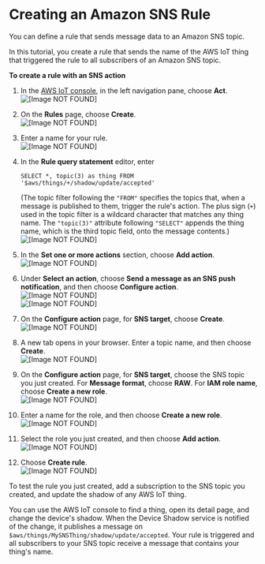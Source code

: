 # Creating an Amazon SNS Rule<a name="iot-sns-rule"></a>

You can define a rule that sends message data to an Amazon SNS topic\. 

In this tutorial, you create a rule that sends the name of the AWS IoT thing that triggered the rule to all subscribers of an Amazon SNS topic\.

**To create a rule with an SNS action**

1. In the [AWS IoT console](https://console.aws.amazon.com/iot/home), in the left navigation pane, choose **Act**\.  
![\[Image NOT FOUND\]](http://alpha-docs-aws.amazon.com/iot/latest/developerguide/images/choose-rules.png)

1. On the **Rules** page, choose **Create**\.  
![\[Image NOT FOUND\]](http://alpha-docs-aws.amazon.com/iot/latest/developerguide/images/dashboard-rules.png)

1. Enter a name for your rule\.  
![\[Image NOT FOUND\]](http://alpha-docs-aws.amazon.com/iot/latest/developerguide/images/sns-create-rule.png)

1. In the **Rule query statement** editor, enter

   ```
   SELECT *, topic(3) as thing FROM '$aws/things/+/shadow/update/accepted'
   ```

   \(The topic filter following the `"FROM"` specifies the topics that, when a message is published to them, trigger the rule's action\. The plus sign \(`+`\) used in the topic filter is a wildcard character that matches any thing name\. The `"topic(3)"` attribute following `"SELECT"` appends the thing name, which is the third topic field, onto the message contents\.\)  
![\[Image NOT FOUND\]](http://alpha-docs-aws.amazon.com/iot/latest/developerguide/images/sns-message-source.png)

1. In the **Set one or more actions** section, choose **Add action**\.  
![\[Image NOT FOUND\]](http://alpha-docs-aws.amazon.com/iot/latest/developerguide/images/sns-add-action.png)

1. Under **Select an action**, choose **Send a message as an SNS push notification**, and then choose **Configure action**\.  
![\[Image NOT FOUND\]](http://alpha-docs-aws.amazon.com/iot/latest/developerguide/images/select-sns-action.png)  
![\[Image NOT FOUND\]](http://alpha-docs-aws.amazon.com/iot/latest/developerguide/images/choose-configure-action.png)

1. On the **Configure action** page, for **SNS target**, choose **Create**\.  
![\[Image NOT FOUND\]](http://alpha-docs-aws.amazon.com/iot/latest/developerguide/images/sns-add-topic.png)

1. A new tab opens in your browser\. Enter a topic name, and then choose **Create**\.  
![\[Image NOT FOUND\]](http://alpha-docs-aws.amazon.com/iot/latest/developerguide/images/sns-name-topic.png)

1. On the **Configure action** page, for **SNS target**, choose the SNS topic you just created\. For **Message format**, choose **RAW**\. For **IAM role name**, choose **Create a new role**\.  
![\[Image NOT FOUND\]](http://alpha-docs-aws.amazon.com/iot/latest/developerguide/images/sns-configure-action-1.png)

1. Enter a name for the role, and then choose **Create a new role**\.  
![\[Image NOT FOUND\]](http://alpha-docs-aws.amazon.com/iot/latest/developerguide/images/sns-configure-action-3.png)

1. Select the role you just created, and then choose **Add action**\.  
![\[Image NOT FOUND\]](http://alpha-docs-aws.amazon.com/iot/latest/developerguide/images/sns-configure-action-4.png)

1. Choose **Create rule**\.  
![\[Image NOT FOUND\]](http://alpha-docs-aws.amazon.com/iot/latest/developerguide/images/create-rule-for-ddb-final.png)

To test the rule you just created, add a subscription to the SNS topic you created, and update the shadow of any AWS IoT thing\. 

You can use the AWS IoT console to find a thing, open its detail page, and change the device's shadow\. When the Device Shadow service is notified of the change, it publishes a message on `$aws/things/MySNSThing/shadow/update/accepted`\. Your rule is triggered and all subscribers to your SNS topic receive a message that contains your thing's name\. 

